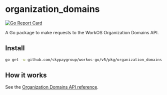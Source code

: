 # organization_domains

[![Go Report Card](https://img.shields.io/badge/dev-reference-007d9c?logo=go&logoColor=white&style=flat)](https://pkg.go.dev/github.com/skypaygroup/workos-go/v5/pkg/organization_domains)

A Go package to make requests to the WorkOS Organization Domains API.

## Install

```sh
go get -u github.com/skypaygroup/workos-go/v5/pkg/organization_domains
```

## How it works

See the [Organization Domains API reference](https://workos.com/docs/reference/domain-verification).
